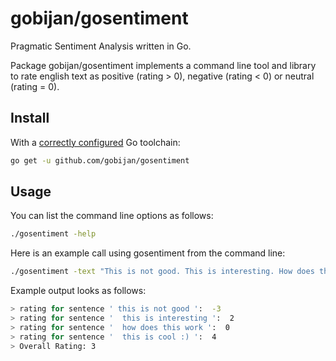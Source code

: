 # gobijan/gosentiment

Pragmatic Sentiment Analysis written in Go.

Package gobijan/gosentiment implements a command line tool and library to rate english text as positive (rating > 0), negative (rating < 0) or neutral (rating = 0).

## Install

With a [correctly configured](https://golang.org/doc/install#testing) Go toolchain:

```sh
go get -u github.com/gobijan/gosentiment
```

## Usage

You can list the command line options as follows:

```sh
./gosentiment -help 
```


Here is an example call using gosentiment from the command line:

```sh
./gosentiment -text "This is not good. This is interesting. How does this work? This is cool :)"
```

Example output looks as follows:

```sh
> rating for sentence ' this is not good ':  -3
> rating for sentence '  this is interesting ':  2
> rating for sentence '  how does this work ':  0
> rating for sentence '  this is cool :) ':  4
> Overall Rating: 3
```
